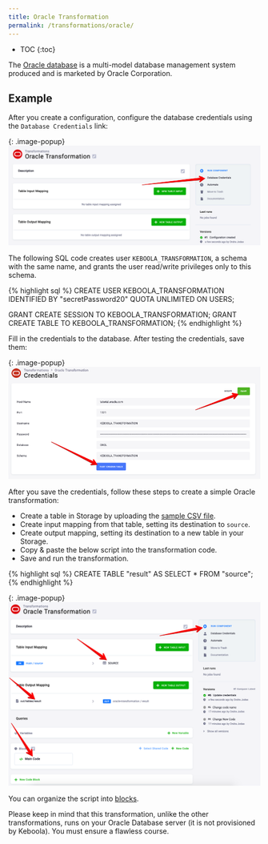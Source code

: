 ```yaml
---
title: Oracle Transformation
permalink: /transformations/oracle/
---
```


* TOC
{:toc}

The [Oracle database](https://www.oracle.com/index.html) is a multi-model database management system produced and 
is marketed by Oracle Corporation.

## Example
After you create a configuration, configure the database credentials using the `Database Credentials` link:

{: .image-popup}
![Screenshot - Credentials link](/transformations/oracle/navigate-to-credentials.png)

The following SQL code creates user `KEBOOLA_TRANSFORMATION`, a schema with the same name, and grants the user 
read/write privileges only to this schema.

{% highlight sql %}
CREATE USER KEBOOLA_TRANSFORMATION IDENTIFIED BY "secretPassword20" QUOTA UNLIMITED ON USERS;

GRANT CREATE SESSION TO KEBOOLA_TRANSFORMATION;
GRANT CREATE TABLE TO KEBOOLA_TRANSFORMATION;
{% endhighlight %}
 
Fill in the credentials to the database. After testing the credentials, save them:

{: .image-popup}
![Screenshot - Credentials](/transformations/oracle/credentials.png)

After you save the credentials, follow these steps to create a simple Oracle transformation:

- Create a table in Storage by uploading the [sample CSV file](/transformations/source.csv).
- Create input mapping from that table, setting its destination to `source`.
- Create output mapping, setting its destination to a new table in your Storage.
- Copy & paste the below script into the transformation code.
- Save and run the transformation.
 
{% highlight sql %}
CREATE TABLE "result" AS SELECT * FROM "source";
{% endhighlight %}

{: .image-popup}
![Screenshot - Sample Transformation](/transformations/oracle/sample-transformation.png)

You can organize the script into [blocks](/transformations/#writing-scripts).

Please keep in mind that this transformation, unlike the other transformations, runs on your Oracle Database server 
(it is not provisioned by Keboola). You must ensure a flawless course.
